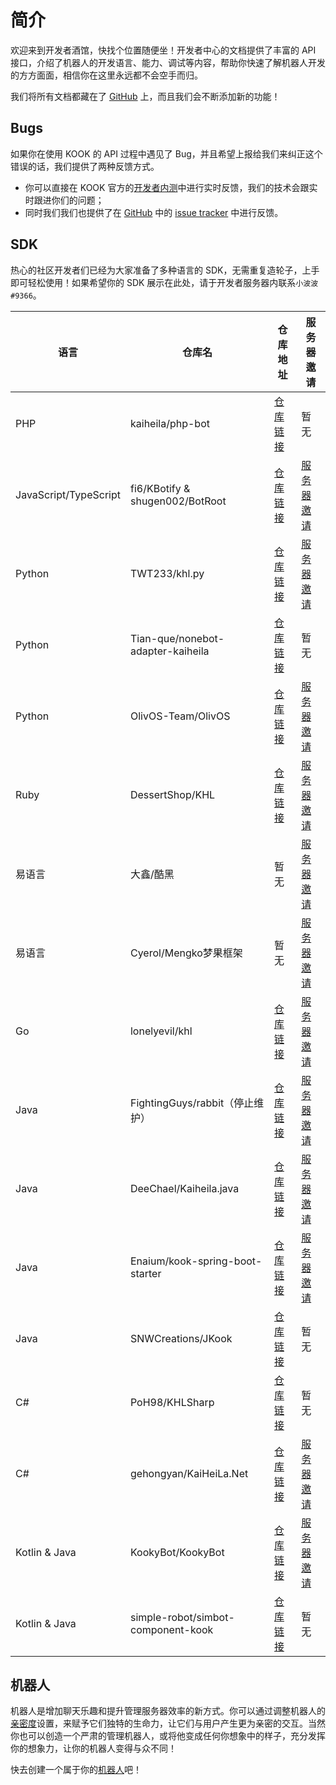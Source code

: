 # 简介

欢迎来到开发者酒馆，快找个位置随便坐！开发者中心的文档提供了丰富的 API 接口，介绍了机器人的开发语言、能力、调试等内容，帮助你快速了解机器人开发的方方面面，相信你在这里永远都不会空手而归。

我们将所有文档都藏在了 [GitHub](https://github.com/kaiheila/api-docs) 上，而且我们会不断添加新的功能！

## Bugs

如果你在使用 KOOK 的 API 过程中遇见了 Bug，并且希望上报给我们来纠正这个错误的话，我们提供了两种反馈方式。

- 你可以直接在 KOOK 官方的[开发者内测](https://kook.top/rc6aEk)中进行实时反馈，我们的技术会跟实时跟进你们的问题；
- 同时我们我们也提供了在 [GitHub](https://github.com/kaiheila/api-docs) 中的 [issue tracker](https://github.com/kaiheila/api-docs) 中进行反馈。

## SDK

热心的社区开发者们已经为大家准备了多种语言的 SDK，无需重复造轮子，上手即可轻松使用！如果希望你的 SDK 展示在此处，请于开发者服务器内联系`小波波#9366`。

| 语言                  | 仓库名                            | 仓库地址                                                         | 服务器邀请                             |
| --------------------- | --------------------------------- | ---------------------------------------------------------------- | -------------------------------------- |
| PHP                   | kaiheila/php-bot                  | [仓库链接](https://github.com/kaiheila/php-bot)                  | 暂无                                   |
| JavaScript/TypeScript | fi6/KBotify & shugen002/BotRoot   | [仓库链接](https://github.com/fi6/kBotify)                       | [服务器邀请](https://kook.top/GO6qHj) |
| Python                | TWT233/khl.py                     | [仓库链接](https://github.com/TWT233/khl.py)                     | [服务器邀请](https://kook.top/JJE0Es) |
| Python                | Tian-que/nonebot-adapter-kaiheila | [仓库链接](https://github.com/Tian-que/nonebot-adapter-kaiheila) | 暂无                                   |
| Python                | OlivOS-Team/OlivOS                | [仓库链接](https://github.com/OlivOS-Team/OlivOS)                | [服务器邀请](https://kook.top/8orLDo) |
| Ruby                  | DessertShop/KHL                   | [仓库链接](https://github.com/DessertShop/KHL)                   | [服务器邀请](https://kook.top/ie2ymJ) |
| 易语言                | 大鑫/酷黑                         | 暂无                                                             | [服务器邀请](https://kook.top/GymA7P) |
| 易语言                | Cyerol/Mengko梦果框架              | 暂无                                                             | [服务器邀请](https://kook.top/OMWqzw)|
| Go                    | lonelyevil/khl                    | [仓库链接](https://github.com/lonelyevil/khl)                    | [服务器邀请](https://kook.top/r5s1WO) |
| Java                  | FightingGuys/rabbit（停止维护）               | [仓库链接](https://github.com/FightingGuys/rabbit)               | [服务器邀请](https://kook.top/O9A5AY) |
| Java                  | DeeChael/Kaiheila.java            | [仓库链接](https://github.com/DeeChael/Kaiheila.java)            | [服务器邀请](https://kook.top/9RB96R) |
| Java                  | Enaium/kook-spring-boot-starter            | [仓库链接](https://github.com/Enaium/kook-spring-boot-starter)            | [服务器邀请](https://kook.top/YaP12f) |
| Java                  | SNWCreations/JKook                | [仓库链接](https://github.com/SNWCreations/JKook)                | 暂无                                 |
| C#                    | PoH98/KHLSharp                    | [仓库链接](https://github.com/PoH98/KHLBotSharp)                 | 暂无                                   |
| C#                    | gehongyan/KaiHeiLa.Net            | [仓库链接](https://github.com/gehongyan/KaiHeiLa.Net)            | [服务器邀请](https://kook.top/EvxnOb) |
| Kotlin & Java         | KookyBot/KookyBot                 | [仓库链接](https://github.com/KookyBot/KookyBot)                 | [服务器邀请](https://kook.top/wnWOP9) |
| Kotlin & Java         | simple-robot/simbot-component-kook  | [仓库链接](https://github.com/simple-robot/simbot-component-kook)  | 暂无 |


## 机器人

机器人是增加聊天乐趣和提升管理服务器效率的新方式。你可以通过调整机器人的[亲密度](https://developer.kookapp.cn/bot)设置，来赋予它们独特的生命力，让它们与用户产生更为亲密的交互。当然你也可以创造一个严肃的管理机器人，或将他变成任何你想象中的样子，充分发挥你的想象力，让你的机器人变得与众不同！

快去创建一个属于你的[机器人](https://developer.kookapp.cn/bot)吧！
